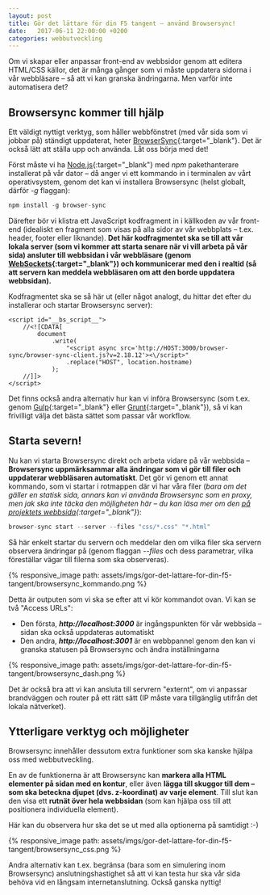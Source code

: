 ```yaml
---
layout: post
title: Gör det lättare för din F5 tangent – använd Browsersync!
date:   2017-06-11 22:00:00 +0200
categories: webbutveckling
---
```


Om vi skapar eller anpassar front-end av webbsidor genom att editera HTML/CSS källor, det är många gånger som vi måste uppdatera sidorna i vår webbläsare – så att vi kan granska ändringarna. Men varför inte automatisera det?

## Browsersync kommer till hjälp

Ett väldigt nyttigt verktyg, som håller webbfönstret (med vår sida som vi jobbar på) ständigt uppdaterat, heter [BrowserSync](https://www.browsersync.io/){:target="_blank"}. Det är också lätt att ställa upp och använda. Låt oss börja med det!

Först måste vi ha [Node.js](http://nodejs.com/){:target="_blank"} med *npm* pakethanterare installerat på vår dator – då anger vi ett kommando in i terminalen av vårt operativsystem, genom det kan vi installera Browsersync (helst globalt, därför *-g* flaggan):

```javascript
npm install -g browser-sync
```

Därefter bör vi klistra ett JavaScript kodfragment in i källkoden av vår front-end (idealiskt en fragment som visas på alla sidor av vår webbplats – t.ex. header, footer eller liknande). **Det här kodfragmentet ska se till att vår lokala server (som vi kommer att starta senare när vi vill arbeta på vår sida) ansluter till webbsidan i vår webbläsare (genom [WebSockets](https://sv.wikipedia.org/wiki/Websocket){:target="_blank"}) och kommunicerar med den i realtid (så att servern kan meddela webbläsaren om att den borde uppdatera webbsidan).**

Kodfragmentet ska se så här ut (eller något analogt, du hittar det efter du installerar och startar Browsersync server):

```
<script id="__bs_script__">
    //<![CDATA[
        document
            .write(
                "<script async src='http://HOST:3000/browser-sync/browser-sync-client.js?v=2.18.12'><\/script>"
                .replace("HOST", location.hostname)
            );
    //]]>
</script>
```

Det finns också andra alternativ hur kan vi införa Browsersync (som t.ex. genom [Gulp](https://browsersync.io/docs/gulp){:target="_blank"} eller [Grunt](https://browsersync.io/docs/grunt){:target="_blank"}), så vi kan frivilligt välja det bästa sättet som passar vår workflow.

## Starta severn!

Nu kan vi starta Browsersync direkt och arbeta vidare på vår webbsida – **Browsersync uppmärksammar alla ändringar som vi gör till filer och uppdaterar webbläsaren automatiskt**. Det gör vi genom ett annat kommando, som vi startar i rotmappen där vi har våra filer (*bara om det gäller en statisk sida, annars kan vi använda Browsersync som en proxy, men jak ska inte täcka den möjligheten här – du kan läsa mer om den [på projektets webbsida](https://browsersync.io/docs/options#option-proxy){:target="_blank"}*):

```javascript
browser-sync start --server --files "css/*.css" "*.html"
```

Så här enkelt startar du servern och meddelar den om vilka filer ska servern observera ändringar på (genom flaggan *--files* och dess parametrar, vilka föreställar vägar till filerna som ska observeras).

{% responsive_image path: assets/imgs/gor-det-lattare-for-din-f5-tangent/browsersync_kommando.png %}

Detta är outputen som vi ska se efter att vi kör kommandot ovan. Vi kan se två "Access URLs":

* Den första, ***http://localhost:3000*** är ingångspunkten för vår webbsida – sidan ska också uppdateras automatiskt
* Den andra, ***http://localhost:3001*** är en webbpannel genom den kan vi granska statusen på Browsersync och ändra inställningarna

{% responsive_image path: assets/imgs/gor-det-lattare-for-din-f5-tangent/browsersync_dash.png %}

Det är också bra att vi kan ansluta till servrern "externt", om vi anpassar brandväggen och router på ett rätt sätt (IP måste vara tillgänglig utifrån det lokala nätverket).

## Ytterligare verktyg och möjligheter

Browsersync innehåller dessutom extra funktioner som ska kanske hjälpa oss med webbutveckling. 

En av de funktionerna är att Browsersync kan **markera alla HTML elementer på sidan med en kontur**, eller även **lägga till skuggor till dem – som ska beteckna djupet (dvs. z-koordinat) av varje element**. Till slut kan den visa ett **rutnät över hela webbsidan** (som kan hjälpa oss till att positionera individuella element).

Här kan du observera hur ska det se ut med alla optionerna på samtidigt :-)

{% responsive_image path: assets/imgs/gor-det-lattare-for-din-f5-tangent/browsersync_css.png %}

Andra alternativ kan t.ex. begränsa (bara som en simulering inom Browsersync) anslutningshastighet så att vi kan testa hur ska vår sida behöva vid en långsam internetanslutning. Också ganska nyttig!